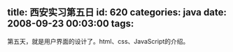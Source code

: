 title: 西安实习第五日
id: 620
categories: java
date: 2008-09-23 00:03:00
tags:
---

第五天，就是用户界面的设计了。html、css、JavaScript的介绍。
